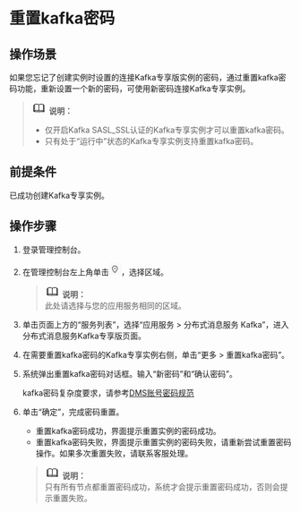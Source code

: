 # 重置kafka密码<a name="ZH-CN_TOPIC_0169047422"></a>

## 操作场景<a name="section33628036"></a>

如果您忘记了创建实例时设置的连接Kafka专享版实例的密码，通过重置kafka密码功能，重新设置一个新的密码，可使用新密码连接Kafka专享实例。

>![](public_sys-resources/icon-note.gif) **说明：**   
>-   仅开启Kafka SASL\_SSL认证的Kafka专享实例才可以重置kafka密码。  
>-   只有处于“运行中”状态的Kafka专享实例支持重置kafka密码。  

## 前提条件<a name="section34216874"></a>

已成功创建Kafka专享实例。

## 操作步骤<a name="section12258217288"></a>

1.  登录管理控制台。
2.  在管理控制台左上角单击![](figures/icon-region.png)，选择区域。

    >![](public_sys-resources/icon-note.gif) **说明：**   
    >此处请选择与您的应用服务相同的区域。  

3.  单击页面上方的“服务列表”，选择“应用服务 \> 分布式消息服务 Kafka”，进入分布式消息服务Kafka专享版页面。
4.  在需要重置kafka密码的Kafka专享实例右侧，单击“更多 \> 重置kafka密码”。
5.  系统弹出重置kafka密码对话框。输入“新密码”和“确认密码”。

    kafka密码复杂度要求，请参考[DMS账号密码规范](https://support.huaweicloud.com/kafka_faq/kafka-faq-190416001.html)

6.  单击“确定”，完成密码重置。

    -   重置kafka密码成功，界面提示重置实例的密码成功。
    -   重置kafka密码失败，界面提示重置实例的密码失败，请重新尝试重置密码操作。如果多次重置失败，请联系客服处理。

    >![](public_sys-resources/icon-note.gif) **说明：**   
    >只有所有节点都重置密码成功，系统才会提示重置密码成功，否则会提示重置失败。  


